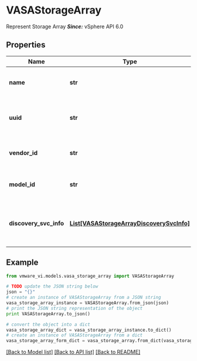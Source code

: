 # VASAStorageArray

Represent Storage Array  ***Since:*** vSphere API 6.0 

## Properties
Name | Type | Description | Notes
------------ | ------------- | ------------- | -------------
**name** | **str** | Name  ***Since:*** vSphere API 6.0  | 
**uuid** | **str** | Unique identifier  ***Since:*** vSphere API 6.0  | 
**vendor_id** | **str** | Vendor Id  ***Since:*** vSphere API 6.0  | 
**model_id** | **str** | Model Id  ***Since:*** vSphere API 6.0  | 
**discovery_svc_info** | [**List[VASAStorageArrayDiscoverySvcInfo]**](VASAStorageArrayDiscoverySvcInfo.md) | Transport information to address the array&#39;s discovery service.  | [optional] 

## Example

```python
from vmware_vi.models.vasa_storage_array import VASAStorageArray

# TODO update the JSON string below
json = "{}"
# create an instance of VASAStorageArray from a JSON string
vasa_storage_array_instance = VASAStorageArray.from_json(json)
# print the JSON string representation of the object
print VASAStorageArray.to_json()

# convert the object into a dict
vasa_storage_array_dict = vasa_storage_array_instance.to_dict()
# create an instance of VASAStorageArray from a dict
vasa_storage_array_form_dict = vasa_storage_array.from_dict(vasa_storage_array_dict)
```
[[Back to Model list]](../README.md#documentation-for-models) [[Back to API list]](../README.md#documentation-for-api-endpoints) [[Back to README]](../README.md)


